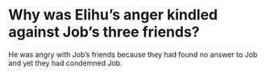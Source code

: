 # Why was Elihu’s anger kindled against Job’s three friends?

He was angry with Job’s friends because they had found no answer to Job and yet they had condemned Job.

